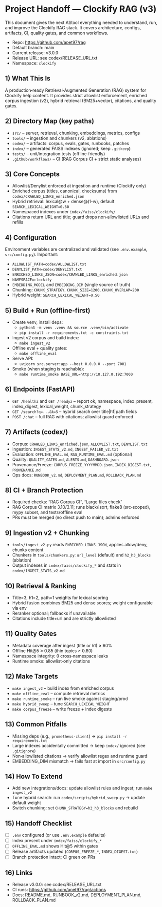 # Project Handoff — Clockify RAG (v3)

This document gives the next AI/tool everything needed to understand, run, and improve the Clockify RAG stack. It covers architecture, configs, artifacts, CI, quality gates, and common workflows.

- Repo: https://github.com/apet97/rag
- Default branch: main
- Current release: v3.0.0
- Release URL: see codex/RELEASE_URL.txt
- Namespace: `clockify`

## 1) What This Is
A production‑ready Retrieval‑Augmented Generation (RAG) system for Clockify help content. It provides strict allowlist enforcement, enriched corpus ingestion (v2), hybrid retrieval (BM25+vector), citations, and quality gates.

## 2) Directory Map (key paths)
- `src/` – server, retrieval, chunking, embeddings, metrics, configs
- `tools/` – ingestion and chunkers (v2, ablations)
- `codex/` – artifacts: corpus, evals, gates, runbooks, patches
- `index/` – generated FAISS indexes (ignored; keep `.gitkeep`)
- `tests/` – unit/integration tests (offline‑friendly)
- `.github/workflows/` – CI (RAG Corpus CI + strict static analyses)

## 3) Core Concepts
- Allowlist/Denylist enforced at ingestion and runtime (Clockify only)
- Enriched corpus (titles, canonical, checksums) from `codex/CRAWLED_LINKS_enriched.json`
- Hybrid retrieval: lexical@w + dense@(1-w), default `SEARCH_LEXICAL_WEIGHT=0.50`
- Namespaced indexes under `index/faiss/clockify/`
- Citations return URL and title; guard drops non‑allowlisted URLs and refills

## 4) Configuration
Environment variables are centralized and validated (see `.env.example`, `src/config.py`). Important:
- `ALLOWLIST_PATH=codex/ALLOWLIST.txt`
- `DENYLIST_PATH=codex/DENYLIST.txt`
- `ENRICHED_LINKS_JSON=codex/CRAWLED_LINKS_enriched.json`
- `NAMESPACE=clockify`
- `EMBEDDING_MODEL` and `EMBEDDING_DIM` (single source of truth)
- Chunking: `CHUNK_STRATEGY`, `CHUNK_SIZE=1200`, `CHUNK_OVERLAP=200`
- Hybrid weight: `SEARCH_LEXICAL_WEIGHT=0.50`

## 5) Build + Run (offline‑first)
- Create venv, install deps:
  - `python3 -m venv .venv && source .venv/bin/activate`
  - `pip install -r requirements.txt -c constraints.txt`
- Ingest v2 corpus and build index:
  - `make ingest_v2`
- Offline eval + quality gates:
  - `make offline_eval`
- Serve API:
  - `uvicorn src.server:app --host 0.0.0.0 --port 7001`
- Smoke (when staging is reachable):
  - `make runtime_smoke BASE_URL=http://10.127.0.192:7000`

## 6) Endpoints (FastAPI)
- `GET /healthz` and `GET /readyz` – report ok, namespace, index_present, index_digest, lexical_weight, chunk_strategy
- `GET /search?q=...&k=5` – hybrid search over title|h1|path fields
- `POST /chat` – full RAG with citations; allowlist guard enforced

## 7) Artifacts (codex/)
- Corpus: `CRAWLED_LINKS_enriched.json`, `ALLOWLIST.txt`, `DENYLIST.txt`
- Ingestion: `INGEST_STATS_v2.md`, `INGEST_FAILED_v2.txt`
- Evaluation: `OFFLINE_EVAL.md`, `RAG_RUNTIME_EVAL.md` (optional)
- Quality: `QUALITY_GATES.md`, `ALERTS.md`, `DASHBOARD.json`
- Provenance/Freeze: `CORPUS_FREEZE_YYYYMMDD.json`, `INDEX_DIGEST.txt`, `PROVENANCE.md`
- Ops docs: `RUNBOOK_v2.md`, `DEPLOYMENT_PLAN.md`, `ROLLBACK_PLAN.md`

## 8) CI + Branch Protection
- Required checks: “RAG Corpus CI”, “Large files check”
- RAG Corpus CI matrix 3.10/3.11; runs black/isort, flake8 (src‑scoped), mypy subset, and tests/offline eval
- PRs must be merged (no direct push to main); admins enforced

## 9) Ingestion v2 + Chunking
- `tools/ingest_v2.py` reads `ENRICHED_LINKS_JSON`, applies allow/deny, chunks content
- Chunkers in `tools/chunkers.py`: `url_level` (default) and `h2_h3_blocks` (ablation)
- Output indexes in `index/faiss/clockify_*` and stats in `codex/INGEST_STATS_v2.md`

## 10) Retrieval & Ranking
- Title=3, h1=2, path=1 weights for lexical scoring
- Hybrid fusion combines BM25 and dense scores; weight configurable via env
- Reranker optional; fallbacks if unavailable
- Citations include title+url and are strictly allowlisted

## 11) Quality Gates
- Metadata coverage after ingest (title or h1) ≥ 90%
- Offline Hit@5 ≥ 0.85 (thin topics ≥ 0.80)
- Namespace integrity: 0 cross‑namespace leaks
- Runtime smoke: allowlist‑only citations

## 12) Make Targets
- `make ingest_v2` – build index from enriched corpus
- `make offline_eval` – compute retrieval metrics
- `make runtime_smoke` – run live smoke against staging/prod
- `make hybrid_sweep` – tune `SEARCH_LEXICAL_WEIGHT`
- `make corpus_freeze` – write freeze + index digests

## 13) Common Pitfalls
- Missing deps (e.g., `prometheus-client`) → `pip install -r requirements.txt`
- Large indexes accidentally committed → keep `index/` ignored (see `.gitignore`)
- Non‑allowlisted citations → verify allowlist regex and runtime guard
- EMBEDDING_DIM mismatch → fails fast at import in `src/config.py`

## 14) How To Extend
- Add new integrations/docs: update allowlist rules and ingest; run `make ingest_v2`
- Tune hybrid search: run `codex/scripts/hybrid_sweep.py` → update default weight
- Switch chunking: set `CHUNK_STRATEGY=h2_h3_blocks` and rebuild

## 15) Handoff Checklist
- [ ] `.env` configured (or use `.env.example` defaults)
- [ ] Index present under `index/faiss/clockify_*`
- [ ] `OFFLINE_EVAL.md` shows Hit@5 within gates
- [ ] Release artifacts updated (`CORPUS_FREEZE_*`, `INDEX_DIGEST.txt`)
- [ ] Branch protection intact; CI green on PRs

## 16) Links
- Release v3.0.0: see codex/RELEASE_URL.txt
- CI runs: https://github.com/apet97/rag/actions
- Docs: README.md, RUNBOOK_v2.md, DEPLOYMENT_PLAN.md, ROLLBACK_PLAN.md

